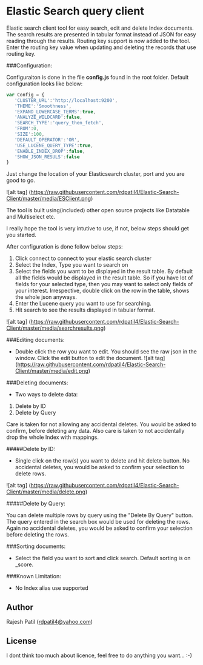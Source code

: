 Elastic Search query client
=========

Elastic search client tool for easy search, edit and delete Index documents.
The search results are presented in tabular format instead of JSON for easy reading through the results.
Routing key support is now added to the tool. Enter the routing key value when updating and deleting the records
that use routing key.

###Configuration:

Configuraiton is done in the file **config.js** found in the root folder.
Default configuration looks like below:

```js
var Config = {
   'CLUSTER_URL':'http://localhost:9200', 
   'THEME':'Smoothness',
   'EXPAND_LOWERCASE_TERMS':true,
   'ANALYZE_WILDCARD':false,
   'SEARCH_TYPE':'query_then_fetch',
   'FROM':0,
   'SIZE':100,
   'DEFAULT_OPERATOR':'OR',
   'USE_LUCENE_QUERY_TYPE':true,
   'ENABLE_INDEX_DROP':false,
   'SHOW_JSON_RESULS':false
}
```
Just change the location of your Elasticsearch cluster, port and you are good to go.

![alt tag] (https://raw.githubusercontent.com/rdpatil4/Elastic-Search-Client/master/media/ESClient.png)


The tool is built using(included) other open source projects like Datatable and Multiselect etc.

I really hope the tool is very intutive to use, if not, below steps should get you started.

After configuration is done follow below steps:

1. Click connect to connect to your elastic search cluster
2. Select the Index, Type you want to search on
3. Select the fields you want to be displayed in the result table.
   By default all the fields would be displayed in the result table. So if you have lot of
   fields for your selected type, then you may want to select only fields of your interest.
   Irrespective, double click on the row in the table, shows the whole json anyways. 
4. Enter the Lucene query you want to use for searching.
5. Hit search to see the results displayed in tabular format. 

![alt tag] (https://raw.githubusercontent.com/rdpatil4/Elastic-Search-Client/master/media/searchresults.png)

###Editing documents:

- Double click the row you want to edit. You should see the raw json in the window. Click the edit
  button to edit the document.
![alt tag] (https://raw.githubusercontent.com/rdpatil4/Elastic-Search-Client/master/media/edit.png) 

###Deleting documents:
- Two ways to delete data:

1. Delete by ID
2. Delete by Query

Care is taken for not allowing any accidental deletes. You would be asked to confirm, before deleting any 
data. Also care is taken to not accidentally drop the whole Index with mappings.

#####Delete by ID:

- Single click on the row(s) you want to delete and hit delete button. No accidental deletes, you would be asked to confirm 
  your selection to delete rows.
  
![alt tag] (https://raw.githubusercontent.com/rdpatil4/Elastic-Search-Client/master/media/delete.png)

#####Delete by Query:

You can delete multiple rows by query using the "Delete By Query" button. The query entered in the search box would be used for deleting the rows.
Again no accidental deletes, you would be asked to confirm your selection before deleting the rows.


###Sorting documents:

- Select the field you want to sort and click search. Default sorting is on _score.


###Known Limitation:

- No Index alias use supported

Author
----
Rajesh Patil (rdpatil4@yahoo.com)

License
----
I dont think too much about licence, feel free to do anything you want... :-)
   








